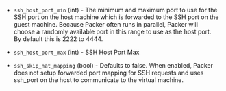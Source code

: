 <!-- Code generated from the comments of the SSHConfig struct in builder/virtualbox/common/ssh_config.go; DO NOT EDIT MANUALLY -->

-   `ssh_host_port_min` (int) - The minimum and
    maximum port to use for the SSH port on the host machine which is forwarded
    to the SSH port on the guest machine. Because Packer often runs in parallel,
    Packer will choose a randomly available port in this range to use as the
    host port. By default this is 2222 to 4444.
    
-   `ssh_host_port_max` (int) - SSH Host Port Max
-   `ssh_skip_nat_mapping` (bool) - Defaults to false. When enabled, Packer
    does not setup forwarded port mapping for SSH requests and uses ssh_port
    on the host to communicate to the virtual machine.
    